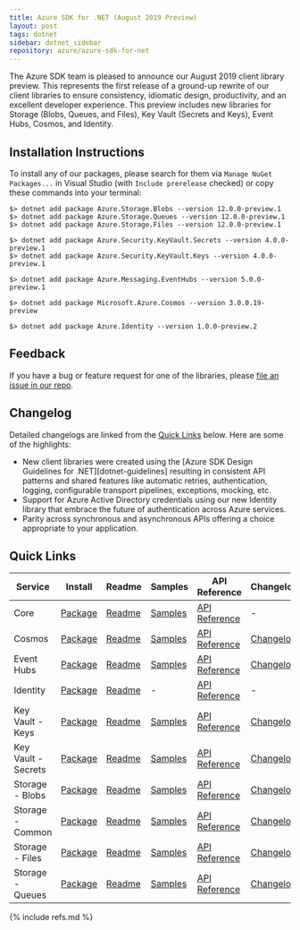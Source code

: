 ```yaml
---
title: Azure SDK for .NET (August 2019 Preview)
layout: post
tags: dotnet
sidebar: dotnet_sidebar
repository: azure/azure-sdk-for-net
---
```


The Azure SDK team is pleased to announce our August 2019 client library preview.  This represents the first release of a ground-up rewrite of our client libraries to ensure consistency, idiomatic design, productivity, and an excellent developer experience.  This preview includes new libraries for Storage (Blobs, Queues, and Files), Key Vault (Secrets and Keys), Event Hubs, Cosmos, and Identity.

## Installation Instructions

To install any of our packages, please search for them via `Manage NuGet Packages...` in Visual Studio (with `Include prerelease` checked) or copy these commands into your terminal:

    $> dotnet add package Azure.Storage.Blobs --version 12.0.0-preview.1
    $> dotnet add package Azure.Storage.Queues --version 12.0.0-preview.1
    $> dotnet add package Azure.Storage.Files --version 12.0.0-preview.1

    $> dotnet add package Azure.Security.KeyVault.Secrets --version 4.0.0-preview.1
    $> dotnet add package Azure.Security.KeyVault.Keys --version 4.0.0-preview.1

    $> dotnet add package Azure.Messaging.EventHubs --version 5.0.0-preview.1

    $> dotnet add package Microsoft.Azure.Cosmos --version 3.0.0.19-preview

    $> dotnet add package Azure.Identity --version 1.0.0-preview.2

## Feedback

If you have a bug or feature request for one of the libraries, please [file an issue in our repo](https://github.com/Azure/azure-sdk-for-net/issues/new/choose).

## Changelog

Detailed changelogs are linked from the [Quick Links](#quick-links) below. Here are some of the highlights:

- New client libraries were created using the [Azure SDK Design Guidelines for .NET][dotnet-guidelines] resulting in consistent API patterns and shared features like automatic retries, authentication, logging, configurable transport pipelines, exceptions, mocking, etc.
- Support for Azure Active Directory credentials using our new Identity library that embrace the future of authentication across Azure services.
- Parity across synchronous and asynchronous APIs offering a choice appropriate to your application.

## Quick Links

| Service  | Install | Readme | Samples |  API Reference | Changelog |
| -- | -- | -- | -- | -- | -- |
| Core | [Package](https://www.nuget.org/packages/Azure.Core) | [Readme](https://github.com/Azure/azure-sdk-for-net/blob/master/sdk/core/Azure.Core/README.md) | [Samples](https://github.com/Azure/azure-sdk-for-net/tree/master/sdk/core/Azure.Core/tests/samples) | [API Reference](https://azure.github.io/azure-sdk-for-net/api/Core/Azure.Core.html) | - |
| Cosmos | [Package](https://www.nuget.org/packages/Microsoft.Azure.Cosmos/) | [Readme](https://github.com/Azure/azure-cosmos-dotnet-v3/blob/master/README.md) | [Samples](https://github.com/Azure/azure-cosmos-dotnet-v3/tree/master/Microsoft.Azure.Cosmos.Samples/CodeSamples) | [API Reference](https://docs.microsoft.com/en-us/dotnet/api/microsoft.azure.cosmos?view=azure-dotnet-preview) | [Changelog](https://github.com/Azure/azure-cosmos-dotnet-v3/blob/master/changelog.md) |
| Event Hubs | [Package](https://www.nuget.org/packages/Azure.Messaging.EventHubs/) | [Readme](https://github.com/Azure/azure-sdk-for-net/blob/master/sdk/eventhub/Azure.Messaging.EventHubs/README.md) | [Samples](https://github.com/Azure/azure-sdk-for-net/tree/master/sdk/eventhub/Azure.Messaging.EventHubs/samples) | [API Reference](https://azure.github.io/azure-sdk-for-net/api/EventHubs/Azure.Messaging.EventHubs.html) | [Changelog](https://github.com/Azure/azure-sdk-for-net/blob/master/sdk/eventhub/Azure.Messaging.EventHubs/CHANGELOG.md) |
| Identity | [Package](https://www.nuget.org/packages/Azure.Identity/) | [Readme](https://github.com/Azure/azure-sdk-for-net/blob/master/sdk/identity/Azure.Identity/README.md) | - | [API Reference](https://azure.github.io/azure-sdk-for-net/api/Identity/Azure.Identity.html) | - |
| Key Vault - Keys | [Package](https://www.nuget.org/packages/Azure.Security.KeyVault.Keys/) | [Readme](https://github.com/Azure/azure-sdk-for-net/blob/master/sdk/keyvault/Azure.Security.KeyVault.Keys/Readme.md) | [Samples](https://github.com/Azure/azure-sdk-for-net/tree/master/sdk/keyvault/Azure.Security.KeyVault.Keys/samples) | [API Reference](https://azure.github.io/azure-sdk-for-net/api/KeyVault/Azure.Security.KeyVault.Keys.html) | [Changelog](https://github.com/Azure/azure-sdk-for-net/tree/master/sdk/keyvault/Azure.Security.KeyVault.Keys/ChangeLog.md) |
| Key Vault - Secrets | [Package](https://www.nuget.org/packages/Azure.Security.KeyVault.Secrets/) | [Readme](https://github.com/Azure/azure-sdk-for-net/blob/master/sdk/keyvault/Azure.Security.KeyVault.Secrets/Readme.md) | [Samples](https://github.com/Azure/azure-sdk-for-net/tree/master/sdk/keyvault/Azure.Security.KeyVault.Secrets/samples) | [API Reference](https://azure.github.io/azure-sdk-for-net/api/KeyVault/Azure.Security.KeyVault.Secrets.html) | [Changelog](https://github.com/Azure/azure-sdk-for-net/tree/master/sdk/keyvault/Azure.Security.KeyVault.Secrets/ChangeLog.md) |
| Storage - Blobs | [Package](https://www.nuget.org/packages/Azure.Storage.Blobs/) | [Readme](https://github.com/Azure/azure-sdk-for-net/blob/master/sdk/storage/Azure.Storage.Blobs/README.md) | [Samples](https://github.com/Azure/azure-sdk-for-net/tree/master/sdk/storage/Azure.Storage.Blobs/samples) | [API Reference](https://azure.github.io/azure-sdk-for-net/api/Storage/Azure.Storage.Blobs.html) | [Changelog](https://github.com/Azure/azure-sdk-for-net/blob/master/sdk/storage/Azure.Storage.Blobs/Changelog.txt) |
| Storage - Common | [Package](https://www.nuget.org/packages/Azure.Storage.Common/) | [Readme](https://github.com/Azure/azure-sdk-for-net/blob/master/sdk/storage/Azure.Storage.Common/README.md) | [Samples](https://github.com/Azure/azure-sdk-for-net/tree/master/sdk/storage/Azure.Storage.Common/samples) | [API Reference](https://azure.github.io/azure-sdk-for-net/api/Storage/Azure.Storage.html) | [Changelog](https://github.com/Azure/azure-sdk-for-net/blob/master/sdk/storage/Azure.Storage.Common/Changelog.txt) |
| Storage - Files | [Package](https://www.nuget.org/packages/Azure.Storage.Files/) | [Readme](https://github.com/Azure/azure-sdk-for-net/blob/master/sdk/storage/Azure.Storage.Files/README.md) | [Samples](https://github.com/Azure/azure-sdk-for-net/tree/master/sdk/storage/Azure.Storage.Files/samples) | [API Reference](https://azure.github.io/azure-sdk-for-net/api/Storage/Azure.Storage.Files.html) | [Changelog](https://github.com/Azure/azure-sdk-for-net/blob/master/sdk/storage/Azure.Storage.Files/Changelog.txt) |
| Storage - Queues | [Package](https://www.nuget.org/packages/Azure.Storage.Queues/) | [Readme](https://github.com/Azure/azure-sdk-for-net/blob/master/sdk/storage/Azure.Storage.Queues/README.md) | [Samples](https://github.com/Azure/azure-sdk-for-net/tree/master/sdk/storage/Azure.Storage.Queues/samples) | [API Reference](https://azure.github.io/azure-sdk-for-net/api/Storage/Azure.Storage.Queues.html) | [Changelog](https://github.com/Azure/azure-sdk-for-net/blob/master/sdk/storage/Azure.Storage.Queues/Changelog.txt) |

{% include refs.md %}